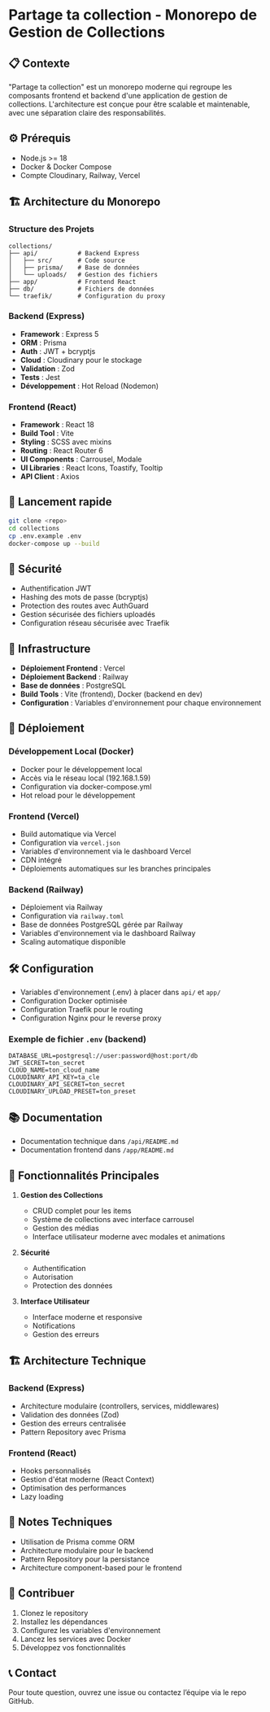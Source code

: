 # Partage ta collection - Monorepo de Gestion de Collections

## 📋 Contexte
"Partage ta collection" est un monorepo moderne qui regroupe les composants frontend et backend d'une application de gestion de collections. L'architecture est conçue pour être scalable et maintenable, avec une séparation claire des responsabilités.

## ⚙️ Prérequis

- Node.js >= 18
- Docker & Docker Compose
- Compte Cloudinary, Railway, Vercel

## 🏗️ Architecture du Monorepo

### Structure des Projets

```
collections/
├── api/           # Backend Express
│   ├── src/       # Code source
│   ├── prisma/    # Base de données
│   └── uploads/   # Gestion des fichiers
├── app/           # Frontend React
├── db/            # Fichiers de données
└── traefik/       # Configuration du proxy
```

### Backend (Express)

- **Framework** : Express 5
- **ORM** : Prisma
- **Auth** : JWT + bcryptjs
- **Cloud** : Cloudinary pour le stockage
- **Validation** : Zod
- **Tests** : Jest
- **Développement** : Hot Reload (Nodemon)

### Frontend (React)

- **Framework** : React 18
- **Build Tool** : Vite
- **Styling** : SCSS avec mixins
- **Routing** : React Router 6
- **UI Components** : Carrousel, Modale
- **UI Libraries** : React Icons, Toastify, Tooltip
- **API Client** : Axios

## 🚦 Lancement rapide

```bash
git clone <repo>
cd collections
cp .env.example .env
docker-compose up --build
```

## 🔐 Sécurité

- Authentification JWT
- Hashing des mots de passe (bcryptjs)
- Protection des routes avec AuthGuard
- Gestion sécurisée des fichiers uploadés
- Configuration réseau sécurisée avec Traefik

## 🚀 Infrastructure

- **Déploiement Frontend** : Vercel
- **Déploiement Backend** : Railway
- **Base de données** : PostgreSQL
- **Build Tools** : Vite (frontend), Docker (backend en dev)
- **Configuration** : Variables d'environnement pour chaque environnement

## 🚀 Déploiement

### Développement Local (Docker)
- Docker pour le développement local
- Accès via le réseau local (192.168.1.59)
- Configuration via docker-compose.yml
- Hot reload pour le développement

### Frontend (Vercel)
- Build automatique via Vercel
- Configuration via `vercel.json`
- Variables d'environnement via le dashboard Vercel
- CDN intégré
- Déploiements automatiques sur les branches principales

### Backend (Railway)
- Déploiement via Railway
- Configuration via `railway.toml`
- Base de données PostgreSQL gérée par Railway
- Variables d'environnement via le dashboard Railway
- Scaling automatique disponible

## 🛠️ Configuration

- Variables d'environnement (.env) à placer dans `api/` et `app/`
- Configuration Docker optimisée
- Configuration Traefik pour le routing
- Configuration Nginx pour le reverse proxy

### Exemple de fichier `.env` (backend)

```
DATABASE_URL=postgresql://user:password@host:port/db
JWT_SECRET=ton_secret
CLOUD_NAME=ton_cloud_name
CLOUDINARY_API_KEY=ta_cle
CLOUDINARY_API_SECRET=ton_secret
CLOUDINARY_UPLOAD_PRESET=ton_preset
```

## 📚 Documentation

- Documentation technique dans `/api/README.md`
- Documentation frontend dans `/app/README.md`

## 🎯 Fonctionnalités Principales

1. **Gestion des Collections**
   - CRUD complet pour les items
   - Système de collections avec interface carrousel
   - Gestion des médias
   - Interface utilisateur moderne avec modales et animations

2. **Sécurité**
   - Authentification
   - Autorisation
   - Protection des données

3. **Interface Utilisateur**
   - Interface moderne et responsive
   - Notifications
   - Gestion des erreurs

## 🏗️ Architecture Technique

### Backend (Express)

- Architecture modulaire (controllers, services, middlewares)
- Validation des données (Zod)
- Gestion des erreurs centralisée
- Pattern Repository avec Prisma

### Frontend (React)

- Hooks personnalisés
- Gestion d'état moderne (React Context)
- Optimisation des performances
- Lazy loading

## 📝 Notes Techniques

- Utilisation de Prisma comme ORM
- Architecture modulaire pour le backend
- Pattern Repository pour la persistance
- Architecture component-based pour le frontend

## 🤝 Contribuer

1. Clonez le repository
2. Installez les dépendances
3. Configurez les variables d'environnement
4. Lancez les services avec Docker
5. Développez vos fonctionnalités

## 📞 Contact


Pour toute question, ouvrez une issue ou contactez l’équipe via le repo GitHub.
